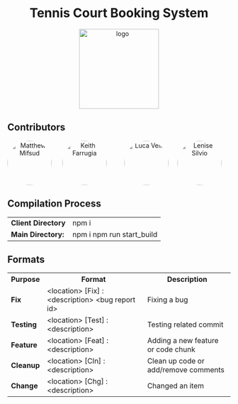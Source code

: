 <h1 align="center"> Tennis Court Booking System</h1>

<p align="center"><a target="_blank" rel="noopener noreferrer"><img width="180" src="https://i.ibb.co/z6nLrz5/logo.png" alt="logo"></a></p>

## Contributors
<div style="margin-right: 20px; text-align: center; display: flex;">
    <a href="https://github.com/mifsudmatthew" style="margin-right: auto;"><img alt="Matthew Mifsud" style="width: 100px; border-radius:50%;" src="https://avatars.githubusercontent.com/u/97695752?v=4"/></a>
    <a href="https://github.com/KeithFarrugia" style="margin: 0 20px;"><img alt="Keith Farrugia" style="width: 100px; border-radius:50%;" src="https://avatars.githubusercontent.com/u/148719589?v=4"/></a>
    <a href="https://github.com/FirePhoenixBro" style="margin: 0 20px;"><img alt="Luca Vella" style="width: 100px; border-radius:50%;" src="https://avatars.githubusercontent.com/u/104022853?v=4"/></a>
    <a href="https://github.com/lensil"><img alt="Lenise Silvio" style="width: 100px; border-radius:50%;" src="https://avatars.githubusercontent.com/u/147991201?v=4"/></a>
</div>

## Compilation Process

<table>
  <tr>
    <td><b>Client Directory</b></td>
    <td>npm i</td>
  </tr>
  <tr>
    <td><b>Main Directory:</b></td>
    <td>
    npm i
    npm run start_build
    </td>
  </tr>
</table>

## Formats

<table>
  <tr>
    <th><b>Purpose</b></th>
    <th> Format</th>
    <th> Description</th>
  </tr>

  <tr>
    <td><b>Fix</b></td>
    <td>&lt;location&gt; [Fix] : &lt;description&gt; &lt;bug report id&gt;</td>
    <td>Fixing a bug</td>
  </tr>
  
  <tr>
    <td><b>Testing</b></td>
    <td>&lt;location&gt; [Test] : &lt;description&gt;</td>
    <td>Testing related commit</td>
  </tr>

  <tr>
    <td><b>Feature</b></td>
    <td>&lt;location&gt; [Feat] : &lt;description&gt;</td>
    <td>Adding a new feature or code chunk</td>
  </tr>

  <tr>
    <td><b>Cleanup</b></td>
    <td>&lt;location&gt; [Cln] : &lt;description&gt;</td>
    <td>Clean up code or add/remove comments</td>
  </tr>

  <tr>
    <td><b>Change</b></td>
    <td>&lt;location&gt; [Chg] : &lt;description&gt;</td>
    <td>Changed an item</td>
  </tr>
</table>
